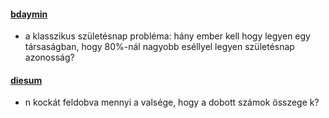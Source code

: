 #### [bdaymin](bdaymin/bdaymin.pdf)
* a klasszikus születésnap probléma: hány ember kell hogy legyen egy társaságban, hogy 
80%-nál nagyobb eséllyel legyen születésnap azonosság?

#### [diesum](diesum/diesum.pdf)
* n kockát feldobva mennyi a valsége, hogy a dobott számok összege k?
